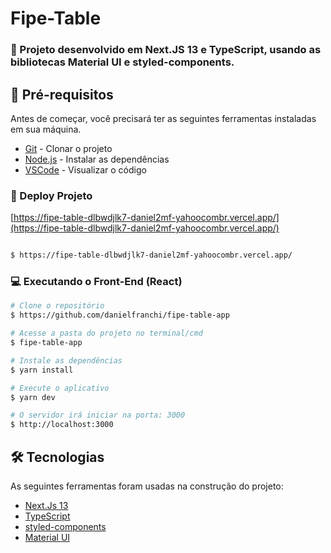 # Fipe-Table
 
### :rocket: Projeto desenvolvido em Next.JS 13 e TypeScript, usando as bibliotecas Material UI e styled-components.

## :wrench: Pré-requisitos

Antes de começar, você precisará ter as seguintes ferramentas instaladas em sua máquina.

- [Git](https://git-scm.com) - Clonar o projeto
- [Node.js](https://nodejs.org/en/) - Instalar as dependências
- [VSCode](https://code.visualstudio.com/) - Visualizar o código


### 🎲 Deploy Projeto
[https://fipe-table-dlbwdjlk7-daniel2mf-yahoocombr.vercel.app/](https://fipe-table-dlbwdjlk7-daniel2mf-yahoocombr.vercel.app/)

```bash

$ https://fipe-table-dlbwdjlk7-daniel2mf-yahoocombr.vercel.app/
```

### :computer: Executando o Front-End (React)

```bash
# Clone o repositório
$ https://github.com/danielfranchi/fipe-table-app

# Acesse a pasta do projeto no terminal/cmd 
$ fipe-table-app

# Instale as dependências
$ yarn install

# Execute o aplicativo
$ yarn dev

# O servidor irá iniciar na porta: 3000
$ http://localhost:3000
```

## 🛠 Tecnologias

As seguintes ferramentas foram usadas na construção do projeto:

- [Next.Js 13](https://nextjs.org/)
- [TypeScript](https://www.typescriptlang.org/)
- [styled-components](https://styled-components.com/)
- [Material UI](https://mui.com/)
